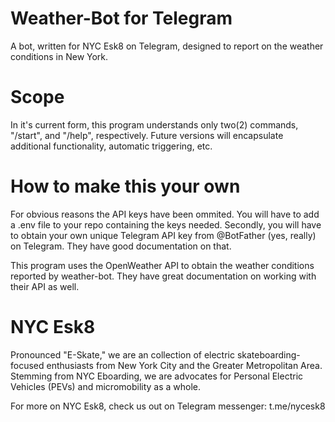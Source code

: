 # Weather-Bot for Telegram

A bot, written for NYC Esk8 on Telegram, designed to report on the weather conditions in New York.

# Scope

In it's current form, this program understands only two(2) commands, "/start", and "/help", respectively. Future versions will encapsulate additional functionality, automatic triggering, etc.

# How to make this your own

For obvious reasons the API keys have been ommited. You will have to add a .env file to your repo containing the keys needed. Secondly, you will have to obtain your own unique Telegram API key from @BotFather (yes, really) on Telegram. They have good documentation on that.

This program uses the OpenWeather API to obtain the weather conditions reported by weather-bot. They have great documentation on working with their API as well.


# NYC Esk8

Pronounced "E-Skate," we are an collection of electric skateboarding-focused enthusiasts from New York City and the Greater Metropolitan Area. Stemming from NYC Eboarding, we are advocates for Personal Electric Vehicles (PEVs) and micromobility as a whole. 

For more on NYC Esk8, check us out on Telegram messenger: t.me/nycesk8
